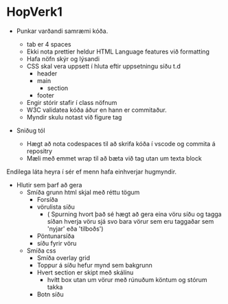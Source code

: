 # HopVerk1


* Punkar varðandi samræmi kóða.
	* tab er 4 spaces
	* Ekki nota prettier heldur HTML Language features við formatting
	* Hafa nöfn skýr og lýsandi
	* CSS skal vera uppsett í hluta eftir uppsetningu síðu t.d
		* header
		* main
			* section
		* footer
	* Engir stórir stafir í class nöfnum
	* W3C validatea kóða áður en hann er commitaður.
	* Myndir skulu notast við figure tag

* Sniðug tól
	* Hægt að nota codespaces til að skrifa kóða í vscode og commita á repositry
	* Mæli með emmet wrap til að bæta við tag utan um texta block

Endilega láta heyra í sér ef menn hafa einhverjar hugmyndir.

* Hlutir sem þarf að gera
	* Smíða grunn html skjal með réttu tögum
		* Forsíða
		* vörulista síðu 
			* ( Spurning hvort það sé hægt að gera eina vöru síðu og tagga síðan hverja vöru sjá svo bara vörur sem eru taggaðar sem 'nyjar' eða 'tilboðs')
		* Pöntunarsíða
		* síðu fyrir vöru
	* Smíða css
		* Smíða overlay grid
		* Toppur á síðu hefur mynd sem bakgrunn
		* Hvert section er skipt með skálínu
			* hvítt box utan um vörur með rúnuðum köntum og stórum takka
		* Botn síðu